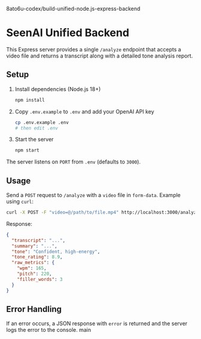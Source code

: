 8ato6u-codex/build-unified-node.js-express-backend
# SeenAI Unified Backend

This Express server provides a single `/analyze` endpoint that accepts a video file and returns a transcript along with a detailed tone analysis report.

## Setup

1. Install dependencies (Node.js 18+)
   ```bash
   npm install
   ```
2. Copy `.env.example` to `.env` and add your OpenAI API key
   ```bash
   cp .env.example .env
   # then edit .env
   ```
3. Start the server
   ```bash
   npm start
   ```

The server listens on `PORT` from `.env` (defaults to `3000`).

## Usage

Send a `POST` request to `/analyze` with a `video` file in `form-data`.
Example using `curl`:

```bash
curl -X POST -F "video=@/path/to/file.mp4" http://localhost:3000/analyze
```

Response:
```json
{
  "transcript": "...",
  "summary": "...",
  "tone": "Confident, high-energy",
  "tone_rating": 8.9,
  "raw_metrics": {
    "wpm": 165,
    "pitch": 220,
    "filler_words": 3
  }
}
```

## Error Handling
If an error occurs, a JSON response with `error` is returned and the server logs the error to the console.
main
